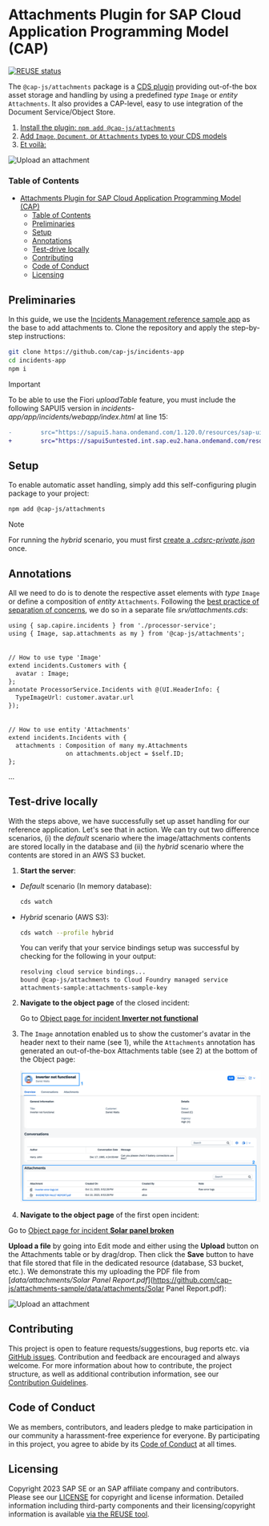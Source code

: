 # Attachments Plugin for SAP Cloud Application Programming Model (CAP)

[![REUSE status](https://api.reuse.software/badge/github.com/cap-js/change-tracking)](https://api.reuse.software/info/github.com/cap-js/attachments)

The `@cap-js/attachments` package is a [CDS plugin](https://cap.cloud.sap/docs/node.js/cds-plugins#cds-plugin-packages) providing out-of-the box asset storage and handling by using a predefined *type* `Image` or *entity* `Attachments`. It also provides a CAP-level, easy to use integration of the Document Service/Object Store.

1. [Install the plugin: `npm add @cap-js/attachments`](#setup)
2. [Add `Image`, `Document`, or `Attachments` types to your CDS models](#annotations)
3. [Et voilà:](#attachments-view)

![Upload an attachment](./_assets/upload.gif)

### Table of Contents

- [Attachments Plugin for SAP Cloud Application Programming Model (CAP)](#attachments-plugin-for-sap-cloud-application-programming-model-cap)
    - [Table of Contents](#table-of-contents)
  - [Preliminaries](#preliminaries)
  - [Setup](#setup)
  - [Annotations](#annotations)
  - [Test-drive locally](#test-drive-locally)
  - [Contributing](#contributing)
  - [Code of Conduct](#code-of-conduct)
  - [Licensing](#licensing)



## Preliminaries

In this guide, we use the [Incidents Management reference sample app](https://github.com/cap-js/incidents-app) as the base to add attachments to. Clone the repository and apply the step-by-step instructions:

```sh
git clone https://github.com/cap-js/incidents-app
cd incidents-app
npm i
```

<!--**Alternatively**, you can clone the incidents app including the prepared enhancements for change-tracking:

```sh
git clone https://github.com/cap-js/calesi --recursive
cd calesi
npm i
```

```sh
cds w samples/attachments
```
-->

> [!Important]
> To be able to use the Fiori *uploadTable* feature, you must include the following SAPUI5 version in _incidents-app/app/incidents/webapp/index.html_ at line 15:
```diff
-        src="https://sapui5.hana.ondemand.com/1.120.0/resources/sap-ui-core.js"
+        src="https://sapui5untested.int.sap.eu2.hana.ondemand.com/resources/sap-ui-core.js"
```


## Setup

To enable automatic asset handling, simply add this self-configuring plugin package to your project:

```sh
npm add @cap-js/attachments
```

> [!Note]
> For running the *hybrid* scenario, you must first [create a _.cdsrc-private.json_](https://github.com/cap-js/attachments-sample?tab=readme-ov-file#setup) once.

## Annotations

All we need to do is to denote the respective asset elements with *type* `Image` or define a composition of *entity* `Attachments`. Following the [best practice of separation of concerns](https://cap.cloud.sap/docs/guides/domain-modeling#separation-of-concerns), we do so in a separate file _srv/attachments.cds_:

```cds
using { sap.capire.incidents } from './processor-service';
using { Image, sap.attachments as my } from '@cap-js/attachments';


// How to use type 'Image'
extend incidents.Customers with {
  avatar : Image;
};
annotate ProcessorService.Incidents with @(UI.HeaderInfo: {
  TypeImageUrl: customer.avatar.url
});


// How to use entity 'Attachments'
extend incidents.Incidents with {
  attachments : Composition of many my.Attachments
                on attachments.object = $self.ID;
};
```

...


## Test-drive locally

With the steps above, we have successfully set up asset handling for our reference application. Let's see that in action.
We can try out two difference scenarios, (i) the *default* scenario where the image/attachments contents are stored locally in the database and (ii) the *hybrid* scenario where the contents are stored in an AWS S3 bucket.

1. **Start the server**:
  - *Default* scenario (In memory database):
      ```sh
      cds watch
      ```
  - *Hybrid* scenario (AWS S3): 
      ```sh
      cds watch --profile hybrid
      ```
      You can verify that your service bindings setup was successful by checking for the following in your output:

      ```
      resolving cloud service bindings...
      bound @cap-js/attachments to Cloud Foundry managed service attachments-sample:attachments-sample-key
      ```

2. **Navigate to the object page** of the closed incident:

    Go to [Object page for incident **Inverter not functional**](http://localhost:4004/incidents/#/Incidents(ID=3b23bb4b-4ac7-4a24-ac02-aa10cabd842c,IsActiveEntity=true))

3. The `Image` annotation enabled us to show the customer's avatar in the header next to their name (see 1), while the `Attachments` annotation has generated an out-of-the-box Attachments table (see 2) at the bottom of the Object page:

    ![Customers with Image](./_assets/attachments-sample.png)

4. **Navigate to the object page** of the first open incident:

Go to [Object page for incident **Solar panel broken**](http://localhost:4004/incidents/#/Incidents(ID=3583f982-d7df-4aad-ab26-301d4a157cd7,IsActiveEntity=true))

**Upload a file** by going into Edit mode and either using the **Upload** button on the Attachments table or by drag/drop. Then click the **Save** button to have that file stored that file in the dedicated resource (database, S3 bucket, etc.). We demonstrate this my uploading the PDF file from [_data/attachments/Solar Panel Report.pdf_](https://github.com/cap-js/attachments-sample/data/attachments/Solar Panel Report.pdf):


![Upload an attachment](./_assets/upload.gif)



## Contributing

This project is open to feature requests/suggestions, bug reports etc. via [GitHub issues](https://github.com/cap-js/change-tracking/issues). Contribution and feedback are encouraged and always welcome. For more information about how to contribute, the project structure, as well as additional contribution information, see our [Contribution Guidelines](CONTRIBUTING.md).


## Code of Conduct

We as members, contributors, and leaders pledge to make participation in our community a harassment-free experience for everyone. By participating in this project, you agree to abide by its [Code of Conduct](CODE_OF_CONDUCT.md) at all times.


## Licensing

Copyright 2023 SAP SE or an SAP affiliate company and contributors. Please see our [LICENSE](LICENSE) for copyright and license information. Detailed information including third-party components and their licensing/copyright information is available [via the REUSE tool](https://api.reuse.software/info/github.com/cap-js/change-tracking).
